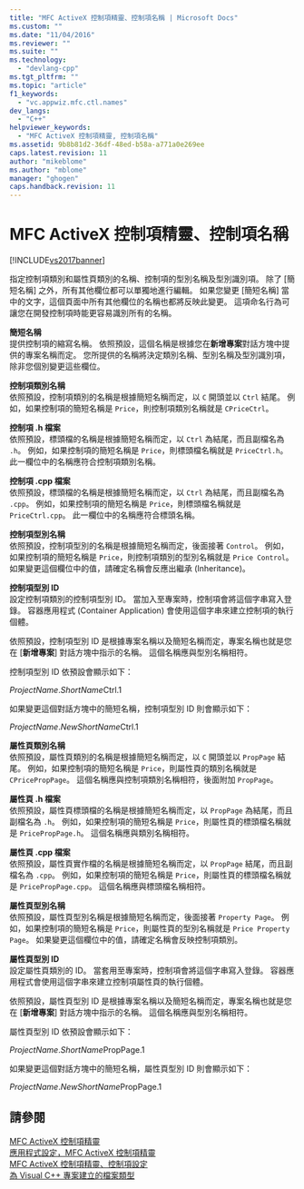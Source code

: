 ```yaml
---
title: "MFC ActiveX 控制項精靈、控制項名稱 | Microsoft Docs"
ms.custom: ""
ms.date: "11/04/2016"
ms.reviewer: ""
ms.suite: ""
ms.technology: 
  - "devlang-cpp"
ms.tgt_pltfrm: ""
ms.topic: "article"
f1_keywords: 
  - "vc.appwiz.mfc.ctl.names"
dev_langs: 
  - "C++"
helpviewer_keywords: 
  - "MFC ActiveX 控制項精靈, 控制項名稱"
ms.assetid: 9b8b81d2-36df-48ed-b58a-a771a0e269ee
caps.latest.revision: 11
author: "mikeblome"
ms.author: "mblome"
manager: "ghogen"
caps.handback.revision: 11
---
```

# MFC ActiveX 控制項精靈、控制項名稱
[!INCLUDE[vs2017banner](../../assembler/inline/includes/vs2017banner.md)]

指定控制項類別和屬性頁類別的名稱、控制項的型別名稱及型別識別項。  除了 \[簡短名稱\] 之外，所有其他欄位都可以單獨地進行編輯。  如果您變更 \[簡短名稱\] 當中的文字，這個頁面中所有其他欄位的名稱也都將反映此變更。  這項命名行為可讓您在開發控制項時能更容易識別所有的名稱。  
  
 **簡短名稱**  
 提供控制項的縮寫名稱。  依照預設，這個名稱是根據您在**新增專案**對話方塊中提供的專案名稱而定。  您所提供的名稱將決定類別名稱、型別名稱及型別識別項，除非您個別變更這些欄位。  
  
 **控制項類別名稱**  
 依照預設，控制項類別的名稱是根據簡短名稱而定，以 `C` 開頭並以 `Ctrl` 結尾。  例如，如果控制項的簡短名稱是 `Price`，則控制項類別名稱就是 `CPriceCtrl`。  
  
 **控制項 .h 檔案**  
 依照預設，標頭檔的名稱是根據簡短名稱而定，以 `Ctrl` 為結尾，而且副檔名為 `.h`。  例如，如果控制項的簡短名稱是 `Price`，則標頭檔名稱就是 `PriceCtrl.h`。  此一欄位中的名稱應符合控制項類別名稱。  
  
 **控制項 .cpp 檔案**  
 依照預設，標頭檔的名稱是根據簡短名稱而定，以 `Ctrl` 為結尾，而且副檔名為 `.cpp`。  例如，如果控制項的簡短名稱是 `Price`，則標頭檔名稱就是 `PriceCtrl.cpp`。  此一欄位中的名稱應符合標頭名稱。  
  
 **控制項型別名稱**  
 依照預設，控制項型別的名稱是根據簡短名稱而定，後面接著 `Control`。  例如，如果控制項的簡短名稱是 `Price`，則控制項類別的型別名稱就是 `Price Control`。  如果變更這個欄位中的值，請確定名稱會反應出繼承 \(Inheritance\)。  
  
 **控制項型別 ID**  
 設定控制項類別的控制項型別 ID。  當加入至專案時，控制項會將這個字串寫入登錄。  容器應用程式 \(Container Application\) 會使用這個字串來建立控制項的執行個體。  
  
 依照預設，控制項型別 ID 是根據專案名稱以及簡短名稱而定，專案名稱也就是您在 \[**新增專案**\] 對話方塊中指示的名稱。  這個名稱應與型別名稱相符。  
  
 控制項型別 ID 依預設會顯示如下：  
  
 *ProjectName*.*ShortName*Ctrl.1  
  
 如果變更這個對話方塊中的簡短名稱，控制項型別 ID 則會顯示如下：  
  
 *ProjectName*.*NewShortName*Ctrl.1  
  
 **屬性頁類別名稱**  
 依照預設，屬性頁類別的名稱是根據簡短名稱而定，以 `C` 開頭並以 `PropPage` 結尾。  例如，如果控制項的簡短名稱是 `Price`，則屬性頁的類別名稱就是 `CPricePropPage`。  這個名稱應與控制項類別名稱相符，後面附加 `PropPage`。  
  
 **屬性頁 .h 檔案**  
 依照預設，屬性頁標頭檔的名稱是根據簡短名稱而定，以 `PropPage` 為結尾，而且副檔名為 `.h`。  例如，如果控制項的簡短名稱是 `Price`，則屬性頁的標頭檔名稱就是 `PricePropPage.h`。  這個名稱應與類別名稱相符。  
  
 **屬性頁 .cpp 檔案**  
 依照預設，屬性頁實作檔的名稱是根據簡短名稱而定，以 `PropPage` 結尾，而且副檔名為 `.cpp`。  例如，如果控制項的簡短名稱是 `Price`，則屬性頁的標頭檔名稱就是 `PricePropPage.cpp`。  這個名稱應與標頭檔名稱相符。  
  
 **屬性頁型別名稱**  
 依照預設，屬性頁型別名稱是根據簡短名稱而定，後面接著 `Property Page`。  例如，如果控制項的簡短名稱是 `Price`，則屬性頁的型別名稱就是 `Price Property Page`。  如果變更這個欄位中的值，請確定名稱會反映控制項類別。  
  
 **屬性頁型別 ID**  
 設定屬性頁類別的 ID。  當套用至專案時，控制項會將這個字串寫入登錄。  容器應用程式會使用這個字串來建立控制項屬性頁的執行個體。  
  
 依照預設，屬性頁型別 ID 是根據專案名稱以及簡短名稱而定，專案名稱也就是您在 \[**新增專案**\] 對話方塊中指示的名稱。  這個名稱應與型別名稱相符。  
  
 屬性頁型別 ID 依預設會顯示如下：  
  
 *ProjectName*.*ShortName*PropPage.1  
  
 如果變更這個對話方塊中的簡短名稱，屬性頁型別 ID 則會顯示如下：  
  
 *ProjectName*.*NewShortName*PropPage.1  
  
## 請參閱  
 [MFC ActiveX 控制項精靈](../../mfc/reference/mfc-activex-control-wizard.md)   
 [應用程式設定，MFC ActiveX 控制項精靈](../../mfc/reference/application-settings-mfc-activex-control-wizard.md)   
 [MFC ActiveX 控制項精靈、控制項設定](../../mfc/reference/control-settings-mfc-activex-control-wizard.md)   
 [為 Visual C\+\+ 專案建立的檔案類型](../../ide/file-types-created-for-visual-cpp-projects.md)